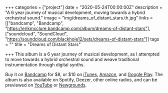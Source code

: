 +++
categories = ["project"]
date = "2020-05-24T00:00:00Z"
description = "A 6 year journey of musical development, moving towards a hybrid orchestral sound."
image = "img/dreams_of_distant_stars.th.jpg"
links = [["bandcamp", "Bandcamp", "https://erikmcclure.bandcamp.com/album/dreams-of-distant-stars"], ["soundcloud", "SoundCloud", "https://soundcloud.com/blackhole12/sets/dreams-of-distant-stars"]]
tags = ""
title = "Dreams of Distant Stars"

+++
This album is a 6 year journey of musical development, as I attempted to move towards a hybrid orchestral sound and weave traditional instrumentation through digital synths. 

Buy it on [Bandcamp](http://erikmcclure.bandcamp.com/album/dreams-of-distant-stars) for $8, or $10 on [iTunes](https://apple.co/2TGmoRw), [Amazon](https://www.amazon.com/dp/B0896TPZF5/), and [Google Play](https://play.google.com/store/music/album/Erik_McClure_Dreams_of_Distant_Stars?id=B5eaxvzcbb64xjvnfverlu2e4iy). The album is also available on Spotify, Deezer, other online radios, and can be previewed on [YouTube](https://www.youtube.com/watch?v=P-wgR72rVS4&list=PLo4BIkE52kLQK0F0BKdanPHOee0fd6kwA) or [Newgrounds](https://www.newgrounds.com/playlists/view/544a6e9a8a508d112eeb5a570c652d8c).
